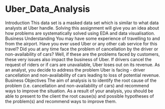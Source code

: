 # Uber_Data_Analysis
Introduction This data set is a masked data set which is similar to what data analysts at Uber handle. Solving this assignment will give you an idea about how problems are systematically solved using EDA and data visualisation. Business Understanding You may have some experience of travelling to and from the airport. Have you ever used Uber or any other cab service for this travel? Did you at any time face the problem of cancellation by the driver or non-availability of cars? Well, if these are the problems faced by customers, these very issues also impact the business of Uber. If drivers cancel the request of riders or if cars are unavailable, Uber loses out on its revenue. As an analyst, you decide to address the problem Uber is facing - driver cancellation and non-availability of cars leading to loss of potential revenue. Business Objectives The aim of analysis is to identify the root cause of the problem (i.e. cancellation and non-availability of cars) and recommend ways to improve the situation. As a result of your analysis, you should be able to present to the client the root cause(s) and possible hypotheses of the problem(s) and recommend ways to improve them.
